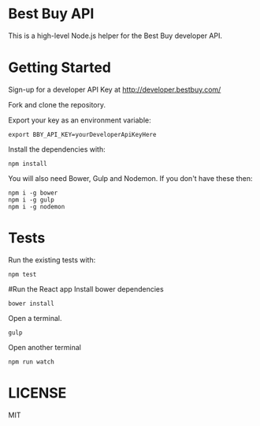 # Best Buy API
This is a high-level Node.js helper for the Best Buy developer API.

# Getting Started
Sign-up for a developer API Key at http://developer.bestbuy.com/

Fork and clone the repository.

Export your key as an environment variable:  

	export BBY_API_KEY=yourDeveloperApiKeyHere

Install the dependencies with:
    
    npm install

You will also need Bower, Gulp and Nodemon. If you don't have these then:

    npm i -g bower
    npm i -g gulp
    npm i -g nodemon

# Tests    
Run the existing tests with:

	npm test

#Run the React app
Install bower dependencies

    bower install
   
Open a terminal.

    gulp

Open another terminal

    npm run watch

# LICENSE
MIT